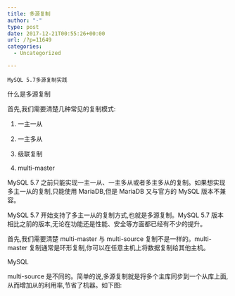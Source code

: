```yaml
---
title: 多源复制
author: "-"
type: post
date: 2017-12-21T00:55:26+00:00
url: /?p=11649
categories:
  - Uncategorized

---
```


  
    MySQL 5.7多源复制实践
  




什么是多源复制
  
首先,我们需要清楚几种常见的复制模式: 

1) 一主一从
  
2) 一主多从
  
3) 级联复制
  
4) multi-master

MySQL 5.7 之前只能实现一主一从、一主多从或者多主多从的复制。如果想实现多主一从的复制,只能使用 MariaDB,但是 MariaDB 又与官方的 MySQL 版本不兼容。

MySQL 5.7 开始支持了多主一从的复制方式,也就是多源复制。MySQL 5.7 版本相比之前的版本,无论在功能还是性能、安全等方面都已经有不少的提升。

首先,我们需要清楚 multi-master 与 multi-source 复制不是一样的。multi-master 复制通常是环形复制,你可以在任意主机上将数据复制给其他主机。

MySQL

multi-source 是不同的。简单的说,多源复制就是将多个主库同步到一个从库上面,从而增加从的利用率,节省了机器。如下图: 